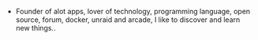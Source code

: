 - Founder of alot apps, lover of technology, programming language, open source, forum, docker, unraid and arcade, I like to discover and learn new things..
  <br>





































































































































































































































































































































































































































